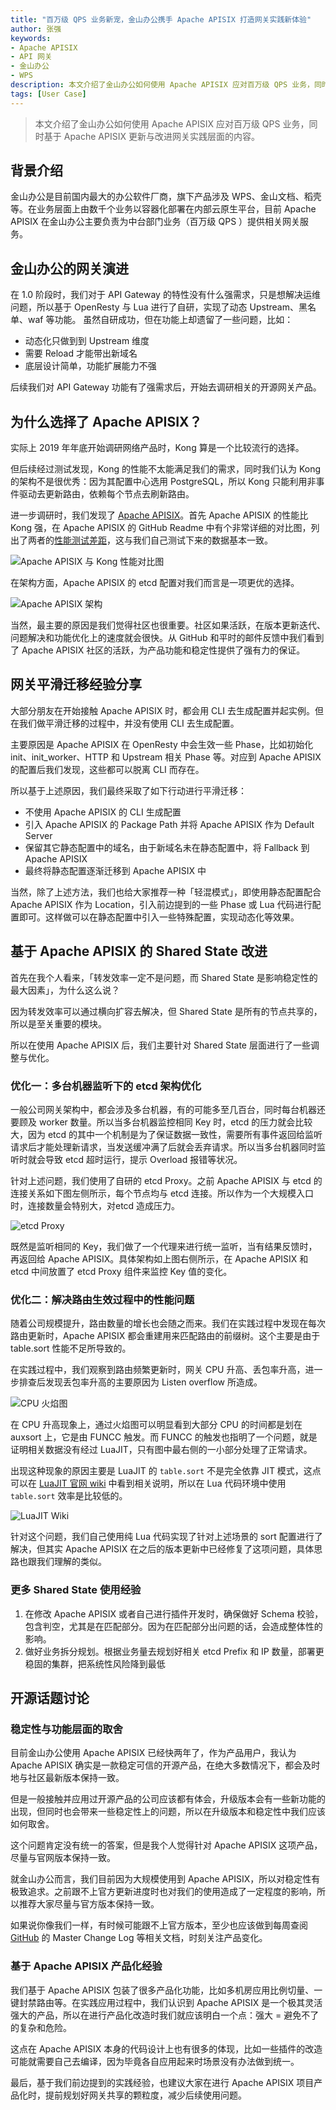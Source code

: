 ```yaml
---
title: "百万级 QPS 业务新宠，金山办公携手 Apache APISIX 打造网关实践新体验"
author: 张强
keywords: 
- Apache APISIX
- API 网关
- 金山办公
- WPS
description: 本文介绍了金山办公如何使用 Apache APISIX 应对百万级 QPS 业务，同时基于 Apache APISIX 更新与改进网关实践层面的内容。
tags: [User Case]
---
```


> 本文介绍了金山办公如何使用 Apache APISIX 应对百万级 QPS 业务，同时基于 Apache APISIX 更新与改进网关实践层面的内容。

<!--truncate-->

## 背景介绍

金山办公是目前国内最大的办公软件厂商，旗下产品涉及 WPS、金山文档、稻壳等。在业务层面上由数千个业务以容器化部署在内部云原生平台，目前 Apache APISIX 在金山办公主要负责为中台部门业务（百万级 QPS ）提供相关网关服务。

## 金山办公的网关演进

在 1.0 阶段时，我们对于 API Gateway 的特性没有什么强需求，只是想解决运维问题，所以基于 OpenResty 与 Lua 进行了自研，实现了动态 Upstream、黑名单、waf 等功能。
虽然自研成功，但在功能上却遗留了一些问题，比如：

- 动态化只做到到 Upstream 维度
- 需要 Reload 才能带出新域名
- 底层设计简单，功能扩展能力不强

后续我们对 API Gateway 功能有了强需求后，开始去调研相关的开源网关产品。

## 为什么选择了 Apache APISIX？

实际上 2019 年年底开始调研网络产品时，Kong 算是一个比较流行的选择。

但后续经过测试发现，Kong 的性能不太能满足我们的需求，同时我们认为 Kong 的架构不是很优秀：因为其配置中心选用 PostgreSQL，所以 Kong 只能利用非事件驱动去更新路由，依赖每个节点去刷新路由。

进一步调研时，我们发现了 [Apache APISIX](https://github.com/apache/apisix)。首先 Apache APISIX 的性能比 Kong 强，在 Apache APISIX 的 GitHub Readme 中有个非常详细的对比图，列出了两者的[性能测试差距](https://gist.github.com/membphis/137db97a4bf64d3653aa42f3e016bd01)，这与我们自己测试下来的数据基本一致。

![Apache APISIX 与 Kong 性能对比图](https://static.apiseven.com/202108/1632796929580-a6d7847c-bba6-4417-a7f0-9c127313264e.png)

在架构方面，Apache APISIX 的 etcd 配置对我们而言是一项更优的选择。

![Apache APISIX 架构](https://static.apiseven.com/202108/1632796952262-b814e37d-cbc5-43f5-b504-ab1751a9aa83.png)

当然，最主要的原因是我们觉得社区也很重要。社区如果活跃，在版本更新迭代、问题解决和功能优化上的速度就会很快。从 GitHub 和平时的邮件反馈中我们看到了 Apache APISIX 社区的活跃，为产品功能和稳定性提供了强有力的保证。

## 网关平滑迁移经验分享

大部分朋友在开始接触 Apache APISIX 时，都会用 CLI 去生成配置并起实例。但在我们做平滑迁移的过程中，并没有使用 CLI 去生成配置。

主要原因是 Apache APISIX 在 OpenResty 中会生效一些 Phase，比如初始化 init、init_worker、HTTP 和 Upstream 相关 Phase 等。对应到 Apache APISIX 的配置后我们发现，这些都可以脱离 CLI 而存在。

所以基于上述原因，我们最终采取了如下行动进行平滑迁移：

- 不使用 Apache APISIX 的 CLI 生成配置
- 引入 Apache APISIX 的 Package Path 并将 Apache APISIX 作为 Default Server
- 保留其它静态配置中的域名，由于新域名未在静态配置中，将 Fallback 到 Apache APISIX
- 最终将静态配置逐渐迁移到 Apache APISIX 中

当然，除了上述方法，我们也给大家推荐一种「轻混模式」，即使用静态配置配合 Apache APISIX 作为 Location，引入前边提到的一些 Phase 或 Lua 代码进行配置即可。这样做可以在静态配置中引入一些特殊配置，实现动态化等效果。

## 基于 Apache APISIX 的 Shared State 改进

首先在我个人看来，「转发效率一定不是问题，而 Shared State 是影响稳定性的最大因素」，为什么这么说？

因为转发效率可以通过横向扩容去解决，但 Shared State 是所有的节点共享的，所以是至关重要的模块。

所以在使用 Apache APISIX 后，我们主要针对 Shared State 层面进行了一些调整与优化。

### 优化一：多台机器监听下的 etcd 架构优化

一般公司网关架构中，都会涉及多台机器，有的可能多至几百台，同时每台机器还要顾及 worker 数量。所以当多台机器监控相同 Key 时，etcd 的压力就会比较大，因为 etcd 的其中一个机制是为了保证数据一致性，需要所有事件返回给监听请求后才能处理新请求，当发送缓冲满了后就会丢弃请求。所以当多台机器同时监听时就会导致 etcd 超时运行，提示 Overload 报错等状况。

针对上述问题，我们使用了自研的 etcd Proxy。之前 Apache APISIX 与 etcd 的连接关系如下图左侧所示，每个节点均与 etcd 连接。所以作为一个大规模入口时，连接数量会特别大，对etcd 造成压力。

![etcd Proxy](https://static.apiseven.com/202108/1632796985052-c2453a37-edc1-4102-bbb7-8e03627765d5.png)

既然是监听相同的 Key，我们做了一个代理来进行统一监听，当有结果反馈时，再返回给 Apache APISIX。具体架构如上图右侧所示，在 Apache APISIX 和 etcd 中间放置了 etcd Proxy 组件来监控 Key 值的变化。

### 优化二：解决路由生效过程中的性能问题

随着公司规模提升，路由数量的增长也会随之而来。我们在实践过程中发现在每次路由更新时，Apache APISIX 都会重建用来匹配路由的前缀树。这个主要是由于 table.sort 性能不足所导致的。

在实践过程中，我们观察到路由频繁更新时，网关 CPU 升高、丢包率升高，进一步排查后发现丢包率升高的主要原因为 Listen overflow 所造成。

![CPU 火焰图](https://static.apiseven.com/202108/1632797671795-141a410b-0dd5-4873-b3dc-56f892aa2f07.png)

在 CPU 升高现象上，通过火焰图可以明显看到大部分 CPU 的时间都是划在 auxsort 上，它是由 FUNCC 触发。而 FUNCC 的触发也指明了一个问题，就是证明相关数据没有经过 LuaJIT，只有图中最右侧的一小部分处理了正常请求。

出现这种现象的原因主要是 LuaJIT 的 `table.sort` 不是完全依靠 JIT 模式，这点可以在 [LuaJIT 官网 wiki](http://wiki.luajit.org/NYI) 中看到相关说明，所以在 Lua 代码环境中使用 `table.sort` 效率是比较低的。

![LuaJIT Wiki](https://static.apiseven.com/202108/1632797702785-9afdc28d-6c7a-4643-8cac-72b41fee8e2b.png)

针对这个问题，我们自己使用纯 Lua 代码实现了针对上述场景的 sort 配置进行了解决，但其实 Apache APISIX 在之后的版本更新中已经修复了这项问题，具体思路也跟我们理解的类似。

### 更多 Shared State 使用经验

1. 在修改 Apache APISIX 或者自己进行插件开发时，确保做好 Schema 校验，包含判空，尤其是在匹配部分。因为在匹配部分出问题的话，会造成整体性的影响。
2. 做好业务拆分规划。根据业务量去规划好相关 etcd Prefix 和 IP 数量，部署更稳固的集群，把系统性风险降到最低

## 开源话题讨论

### 稳定性与功能层面的取舍

目前金山办公使用 Apache APISIX 已经快两年了，作为产品用户，我认为 Apache APISIX 确实是一款稳定可信的开源产品，在绝大多数情况下，都会及时地与社区最新版本保持一致。

但是一般接触并应用过开源产品的公司应该都有体会，升级版本会有一些新功能的出现，但同时也会带来一些稳定性上的问题，所以在升级版本和稳定性中我们应该如何取舍。

这个问题肯定没有统一的答案，但是我个人觉得针对 Apache APISIX 这项产品，尽量与官网版本保持一致。

就金山办公而言，我们目前因为大规模使用到 Apache APISIX，所以对稳定性有极致追求。之前跟不上官方更新进度时也对我们的使用造成了一定程度的影响，所以推荐大家尽量与官方版本保持一致。

如果说你像我们一样，有时候可能跟不上官方版本，至少也应该做到每周查阅 [GitHub](https://github.com/apache/apisix) 的 Master Change Log 等相关文档，时刻关注产品变化。

### 基于 Apache APISIX 产品化经验

我们基于 Apache APISIX 包装了很多产品化功能，比如多机房应用比例切量、一键封禁路由等。在实践应用过程中，我们认识到 Apache APISIX 是一个极其灵活强大的产品，所以在进行产品化改造时我们就应该明白一个点：强大 = 避免不了的复杂和危险。

这点在 Apache APISIX 本身的代码设计上也有很多的体现，比如一些插件的改造可能就需要自己去编译，因为毕竟各自应用起来时场景没有办法做到统一。

最后，基于我们前边提到的实践经验，也建议大家在进行 Apache APISIX 项目产品化时，提前规划好网关共享的颗粒度，减少后续使用问题。

